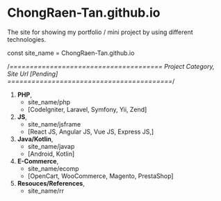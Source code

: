 # ChongRaen-Tan.github.io
The site for showing my portfolio / mini project by using different technologies.



const site_name = ChongRaen-Tan.github.io

/*======================================
  Project Category, Site Url [Pending]
=========================================*/
<ol>
<li><b>PHP</b>, 
  <ul>
    <li>site_name/php</li>
    <li>[CodeIgniter, Laravel, Symfony, Yii, Zend]</li>  
  </ul>
</li>
<li><b>JS</b>, 
  <ul>
    <li>site_name/jsframe</li>
    <li>[React JS, Angular JS, Vue JS, Express JS,]</li>  
  </ul>
</li>
<li><b>Java/Kotlin</b>, 
  <ul>
    <li>site_name/javap</li>
    <li>[Android, Kotlin]</li>  
  </ul>
</li>
<li><b>E-Commerce</b>, 
  <ul>
    <li>site_name/ecomp</li>
    <li>[OpenCart, WooCommerce, Magento, PrestaShop]</li>  
  </ul>
</li><li><b>Resouces/References</b>, 
  <ul>
    <li>site_name/rr</li>  
  </ul>
</li>
</ol>
